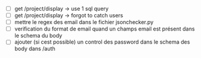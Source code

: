 - [ ] get /project/display -> use 1 sql query 
- [ ] get /project/display -> forgot to catch users
- [ ] mettre le regex des email dans le fichier jsonchecker.py
- [ ] verification du format de email quand un champs email est présent dans le schema du body
- [ ] ajouter (si cest possible) un control des password dans le schema des body dans /auth